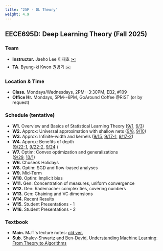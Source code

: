 ```yaml
---
title: "25F - DL Theory"
weight: 4.9
---
```


## **EECE695D: Deep Learning Theory (Fall 2025)**

### **Team**
- **Instructor.** Jaeho Lee 이재호  [✉️](mailto:jaeho.lee@postech.ac.kr)
- **TA.** Byung-ki Kwon 권병기  [✉️](mailto:byungki.kwon@postech.ac.kr)  


### **Location & Time**
- **Class.** Mondays/Wednesdays, 2PM--3:30PM, EB2, #109
- **Office Hr.** Mondays, 5PM--6PM, GoAround Coffee @RIST (or by request)


### **Schedule (tentative)**
- **W1.** Overview and Basics of Statistical Learning Theory
([9/1](lec/L1.pdf), [9/3](lec/L2.pdf))
- **W2.** Approx: Universal approximation with shallow nets
([9/8](lec/L3.pdf), [9/10](lec/L4.pdf))
- **W3.** Approx: Infinite-width and kernels
([9/15](lec/L5.pdf), [9/17-1](lec/L6.pdf), [9/17-2](lec/L7_partial.pdf))
- **W4.** Approx: Benefits of depth  
([9/22-1](lec/L7_contd.pdf), [9/22-2](lec/L8.pdf), [9/24](lec/L9.pdf) )
- **W7.** Optim: Convex optimization and generalizations  
([9/29](lec/L10.pdf), [10/1](lec/L11.pdf))
- **W6.** Chuseok Holidays
- **W8.** Optim: SGD and flow-based analyses
- **W9.** Mid-Term
- **W10.** Optim: Implicit bias
- **W11.** Gen: Concentration of measures, uniform convergence
- **W12.** Gen: Rademacher complexities, covering numbers
- **W13.** Gen: Chaining and VC dimensions
- **W14.** Recent Results
- **W15.** Student Presentations - 1
- **W16.** Student Presentations - 2

### **Textbook**
- **Main.** MJT's lecture notes: [old ver.](https://mjt.cs.illinois.edu/dlt/index.pdf)
- **Sub.** Shalev-Shwartz and Ben-David, [Understanding Machine Learning: From Theory to Algorithms](https://www.cambridge.org/core/books/understanding-machine-learning/3059695661405D25673058E43C8BE2A6)
